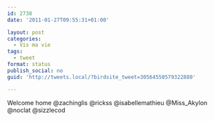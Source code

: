 ```yaml
---
id: 2738
date: '2011-01-27T09:55:31+01:00'

layout: post
categories:
  - Vis ma vie
tags:
  - tweet
format: status
publish_social: no
guid: 'http://tweets.local/?birdsite_tweet=30564550579322880'

---
```


Welcome home @zachinglis @rickss @isabellemathieu @Miss\_Akylon @noclat @sizzlecod